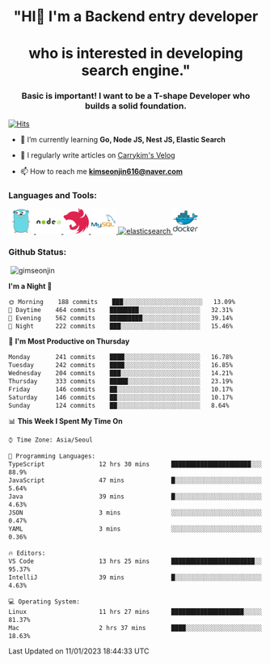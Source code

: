 <h1 align="center">"HI👋 I'm a Backend entry developer </h1>
<h1 align="center"> who is interested in developing search engine."</h1>
<h3 align="center">Basic is important! I want to be a T-shape Developer who builds a solid foundation.</h3>

[![Hits](https://hits.seeyoufarm.com/api/count/incr/badge.svg?url=https%3A%2F%2Fgithub.com%2Fgimseonjin&count_bg=%2318BFE5&title_bg=%23555555&icon=ko-fi.svg&icon_color=%23E7E7E7&title=hits&edge_flat=false)](https://hits.seeyoufarm.com)

- 🌱 I’m currently learning **Go, Node JS, Nest JS, Elastic Search**

- 📝 I regularly write articles on [Carrykim's Velog](https://velog.io/@carrykim)

- 📫 How to reach me **kimseonjin616@naver.com**


<h3 align="left">Languages and Tools:</h3>
<p align="left"> 
<a href="https://golang.org" target="_blank" rel="noreferrer"> <img src="https://raw.githubusercontent.com/devicons/devicon/master/icons/go/go-original.svg" alt="go" width="10%" height="10%"/> </a>
<a href="https://nodejs.org" target="_blank" rel="noreferrer"> <img src="https://raw.githubusercontent.com/devicons/devicon/master/icons/nodejs/nodejs-original-wordmark.svg" alt="nodejs" width="10%" height="10%"/> </a> <a></a>
<a href="https://nestjs.com/" target="_blank" rel="noreferrer"> <img src="https://raw.githubusercontent.com/devicons/devicon/master/icons/nestjs/nestjs-plain.svg" alt="nestjs" width="10%" height="10%"/> </a> 
<a href="https://www.mysql.com/" target="_blank" rel="noreferrer"> <img src="https://raw.githubusercontent.com/devicons/devicon/master/icons/mysql/mysql-original-wordmark.svg" alt="mysql" width="10%" height="10%"/>  </a>
 <a href="https://www.elastic.co" target="_blank" rel="noreferrer"> <img src="https://www.vectorlogo.zone/logos/elastic/elastic-icon.svg" alt="elasticsearch" width="10%" height="10%"/> </a> 
 <a href="https://www.docker.com/" target="_blank" rel="noreferrer"> <img src="https://raw.githubusercontent.com/devicons/devicon/master/icons/docker/docker-original-wordmark.svg" alt="docker" width="10%" height="10%"/> </a>
</p>


<h3 align="left">Github Status:</h3>
<p align="left">
 <p>&nbsp;<img align="center" src="https://github-readme-stats.vercel.app/api?username=gimseonjin&show_icons=true&locale=en" alt="gimseonjin" /></p>
</p>


<!--START_SECTION:waka-->
**I'm a Night 🦉** 

```text
🌞 Morning    188 commits    ███░░░░░░░░░░░░░░░░░░░░░░   13.09% 
🌆 Daytime    464 commits    ████████░░░░░░░░░░░░░░░░░   32.31% 
🌃 Evening    562 commits    █████████░░░░░░░░░░░░░░░░   39.14% 
🌙 Night      222 commits    ███░░░░░░░░░░░░░░░░░░░░░░   15.46%

```
📅 **I'm Most Productive on Thursday** 

```text
Monday       241 commits    ████░░░░░░░░░░░░░░░░░░░░░   16.78% 
Tuesday      242 commits    ████░░░░░░░░░░░░░░░░░░░░░   16.85% 
Wednesday    204 commits    ███░░░░░░░░░░░░░░░░░░░░░░   14.21% 
Thursday     333 commits    █████░░░░░░░░░░░░░░░░░░░░   23.19% 
Friday       146 commits    ██░░░░░░░░░░░░░░░░░░░░░░░   10.17% 
Saturday     146 commits    ██░░░░░░░░░░░░░░░░░░░░░░░   10.17% 
Sunday       124 commits    ██░░░░░░░░░░░░░░░░░░░░░░░   8.64%

```


📊 **This Week I Spent My Time On** 

```text
⌚︎ Time Zone: Asia/Seoul

💬 Programming Languages: 
TypeScript               12 hrs 30 mins      ██████████████████████░░░   88.9% 
JavaScript               47 mins             █░░░░░░░░░░░░░░░░░░░░░░░░   5.64% 
Java                     39 mins             █░░░░░░░░░░░░░░░░░░░░░░░░   4.63% 
JSON                     3 mins              ░░░░░░░░░░░░░░░░░░░░░░░░░   0.47% 
YAML                     3 mins              ░░░░░░░░░░░░░░░░░░░░░░░░░   0.36%

🔥 Editors: 
VS Code                  13 hrs 25 mins      ███████████████████████░░   95.37% 
IntelliJ                 39 mins             █░░░░░░░░░░░░░░░░░░░░░░░░   4.63%

💻 Operating System: 
Linux                    11 hrs 27 mins      ████████████████████░░░░░   81.37% 
Mac                      2 hrs 37 mins       ████░░░░░░░░░░░░░░░░░░░░░   18.63%

```


 Last Updated on 11/01/2023 18:44:33 UTC
<!--END_SECTION:waka-->
